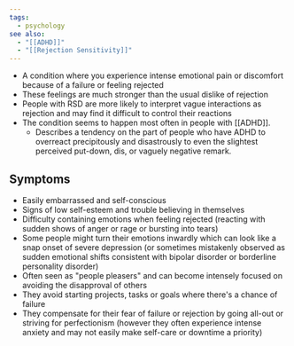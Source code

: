 ```yaml
---
tags:
  - psychology
see also:
  - "[[ADHD]]"
  - "[[Rejection Sensitivity]]"
---
```

- A condition where you experience intense emotional pain or discomfort because of a failure or feeling rejected
- These feelings are much stronger than the usual dislike of rejection
- People with RSD are more likely to interpret vague interactions as rejection and may find it difficult to control their reactions
- The condition seems to happen most often in people with [[ADHD]].
	- Describes a tendency on the part of people who have ADHD to overreact precipitously and disastrously to even the slightest perceived put-down, dis, or vaguely negative remark.

## Symptoms

- Easily embarrassed and self-conscious
- Signs of low self-esteem and trouble believing in themselves
- Difficulty containing emotions when feeling rejected (reacting with sudden shows of anger or rage or bursting into tears)
- Some people might turn their emotions inwardly which can look like a snap onset of severe depression (or sometimes mistakenly observed as sudden emotional shifts consistent with bipolar disorder or borderline personality disorder)
- Often seen as "people pleasers" and can become intensely focused on avoiding the disapproval of others
- They avoid starting projects, tasks or goals where there's a chance of failure
- They compensate for their fear of failure or rejection by going all-out or striving for perfectionism (however they often experience intense anxiety and may not easily make self-care or downtime a priority)
